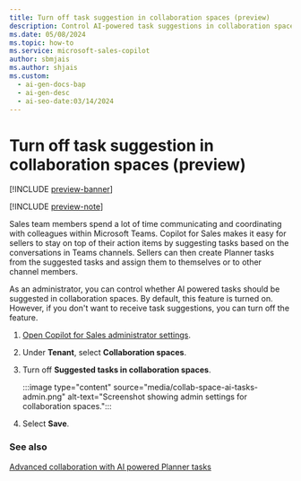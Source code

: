 ```yaml
---
title: Turn off task suggestion in collaboration spaces (preview)
description: Control AI-powered task suggestions in collaboration spaces as a Sales administrator to customize the user experience in Microsoft Teams.
ms.date: 05/08/2024
ms.topic: how-to
ms.service: microsoft-sales-copilot
author: sbmjais
ms.author: shjais
ms.custom:
  - ai-gen-docs-bap
  - ai-gen-desc
  - ai-seo-date:03/14/2024
---
```


# Turn off task suggestion in collaboration spaces (preview)

[!INCLUDE [preview-banner](~/../shared-content/shared/preview-includes/preview-banner.md)]

[!INCLUDE [preview-note](~/../shared-content/shared/preview-includes/preview-note.md)]

Sales team members spend a lot of time communicating and coordinating with colleagues within Microsoft Teams. Copilot for Sales makes it easy for sellers to stay on top of their action items by suggesting tasks based on the conversations in Teams channels. Sellers can then create Planner tasks from the suggested tasks and assign them to themselves or to other channel members.

As an administrator, you can control whether AI powered tasks should be suggested in collaboration spaces. By default, this feature is turned on. However, if you don't want to receive task suggestions, you can turn off the feature.

1. [Open Copilot for Sales administrator settings](./administrator-settings-for-viva-sales.md#access-administrator-settings).

2. Under **Tenant**, select **Collaboration spaces**.

3. Turn off **Suggested tasks in collaboration spaces**.

    :::image type="content" source="media/collab-space-ai-tasks-admin.png" alt-text="Screenshot showing admin settings for collaboration spaces.":::

4. Select **Save**.

### See also

[Advanced collaboration with AI powered Planner tasks](suggested-tasks-collab-space.md)